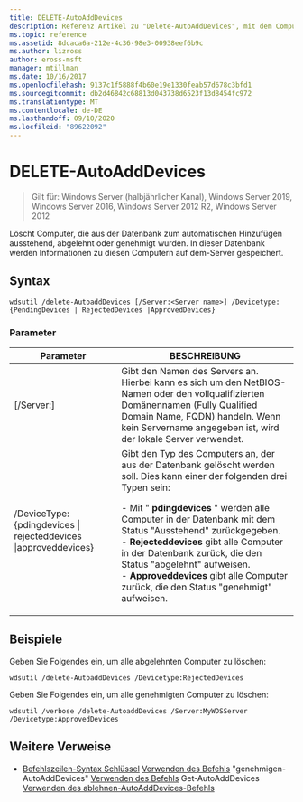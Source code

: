 ```yaml
---
title: DELETE-AutoAddDevices
description: Referenz Artikel zu "Delete-AutoAddDevices", mit dem Computer gelöscht werden, die aus der Datenbank zum automatischen Hinzufügen ausstehend, abgelehnt oder genehmigt wurden.
ms.topic: reference
ms.assetid: 8dcaca6a-212e-4c36-98e3-00938eef6b9c
ms.author: lizross
author: eross-msft
manager: mtillman
ms.date: 10/16/2017
ms.openlocfilehash: 9137c1f5888f4b60e19e1330feab57d678c3bfd1
ms.sourcegitcommit: db2d46842c68813d043738d6523f13d8454fc972
ms.translationtype: MT
ms.contentlocale: de-DE
ms.lasthandoff: 09/10/2020
ms.locfileid: "89622092"
---
```

# <a name="delete-autoadddevices"></a>DELETE-AutoAddDevices

> Gilt für: Windows Server (halbjährlicher Kanal), Windows Server 2019, Windows Server 2016, Windows Server 2012 R2, Windows Server 2012

Löscht Computer, die aus der Datenbank zum automatischen Hinzufügen ausstehend, abgelehnt oder genehmigt wurden. In dieser Datenbank werden Informationen zu diesen Computern auf dem-Server gespeichert.

## <a name="syntax"></a>Syntax
```
wdsutil /delete-AutoaddDevices [/Server:<Server name>] /Devicetype:{PendingDevices | RejectedDevices |ApprovedDevices}
```
### <a name="parameters"></a>Parameter
|Parameter|BESCHREIBUNG|
|-------|--------|
|[/Server:<Server name>]|Gibt den Namen des Servers an. Hierbei kann es sich um den NetBIOS-Namen oder den vollqualifizierten Domänennamen (Fully Qualified Domain Name, FQDN) handeln. Wenn kein Servername angegeben ist, wird der lokale Server verwendet.|
|/DeviceType: {pdingdevices &#124; rejecteddevices &#124;approveddevices}|Gibt den Typ des Computers an, der aus der Datenbank gelöscht werden soll. Dies kann einer der folgenden drei Typen sein:<p>-   Mit " **pdingdevices** " werden alle Computer in der Datenbank mit dem Status "Ausstehend" zurückgegeben.<br />-   **Rejecteddevices** gibt alle Computer in der Datenbank zurück, die den Status "abgelehnt" aufweisen.<br />-   **Approveddevices** gibt alle Computer zurück, die den Status "genehmigt" aufweisen.|
## <a name="examples"></a>Beispiele
Geben Sie Folgendes ein, um alle abgelehnten Computer zu löschen:
```
wdsutil /delete-AutoaddDevices /Devicetype:RejectedDevices
```
Geben Sie Folgendes ein, um alle genehmigten Computer zu löschen:
```
wdsutil /verbose /delete-AutoaddDevices /Server:MyWDSServer /Devicetype:ApprovedDevices
```
## <a name="additional-references"></a>Weitere Verweise
- [Befehlszeilen-Syntax Schlüssel](command-line-syntax-key.md) 
 [Verwenden des Befehls](using-the-approve-autoadddevices-command.md) 
 "genehmigen-AutoAddDevices" [Verwenden des Befehls](using-the-get-autoadddevices-command.md) 
 Get-AutoAddDevices [Verwenden des ablehnen-AutoAddDevices-Befehls](using-the-reject-autoadddevices-command.md)
